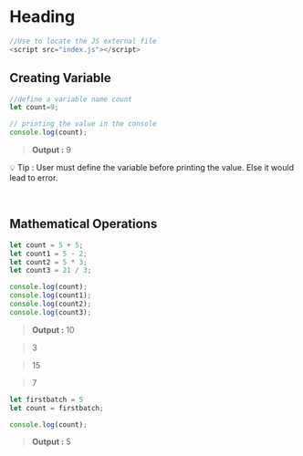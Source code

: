 # Heading

```js
//Use to locate the JS external file
<script src="index.js"></script>
```

## Creating Variable

```js
//define a variable name count
let count=9;

// printing the value in the console
console.log(count);
```

> **Output :** 9

💡 Tip : User must define the variable before printing the value. Else it would lead to error.

<br>

## Mathematical Operations

```js
let count = 5 + 5;
let count1 = 5 - 2;
let count2 = 5 * 3;
let count3 = 21 / 3;

console.log(count);
console.log(count1);
console.log(count2);
console.log(count3);
```

> **Output :** 10

> 3

> 15

> 7

```js
let firstbatch = 5
let count = firstbatch;

console.log(count);
```
> **Output :** 5